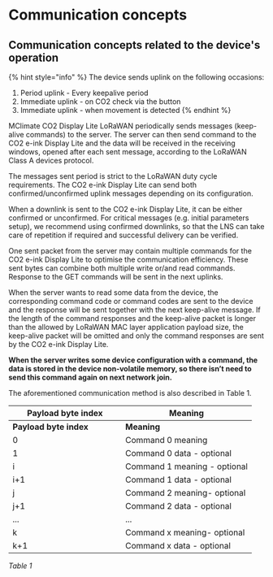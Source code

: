 # Communication concepts

## Communication concepts related to the device's operation

{% hint style="info" %}
The device sends uplink on the following occasions:

1. Period uplink - Every keepalive period
2. Immediate uplink - on CO2 check via the button
3. Immediate uplink - when movement is detected
{% endhint %}

MClimate CO2 Display Lite LoRaWAN  periodically sends messages (keep-alive commands) to the server. The server can then send command to the CO2 e-ink Display Lite and the data will be received in the receiving windows, opened after each sent message, according to the LoRaWAN Class A devices protocol.&#x20;

The messages sent period is strict to the LoRaWAN duty cycle requirements. The CO2 e-ink Display  Lite can send both confirmed/unconfirmed uplink messages depending on its configuration.&#x20;

When a downlink is sent to the CO2 e-ink Display  Lite, it can be either confirmed or unconfirmed. For critical messages (e.g. initial parameters setup), we recommend using confirmed downlinks, so that the LNS can take care of repetition if required and successful delivery can be verified.&#x20;

One sent packet from the server may contain multiple commands for the CO2 e-ink Display  Lite to optimise the communication efficiency. These sent bytes can combine both multiple write or/and read commands. Response to the GET commands will be sent in the next uplinks.

When the server wants to read some data from the device, the corresponding command code or command codes are sent to the device and the response will be sent together with the next keep-alive message. If the length of the command responses and the keep-alive packet is longer than the allowed by LoRaWAN MAC layer application payload size, the keep-alive packet will be omitted and only the command responses are sent by the CO2 e-ink Display  Lite.

**When the server writes some device configuration with a command, the data is stored in the device non-volatile memory, so there isn’t need to send this command again on next network join.**

The aforementioned communication method is also described in Table 1.

<table data-header-hidden><thead><tr><th width="206">Payload byte index</th><th>Meaning</th></tr></thead><tbody><tr><td><strong>Payload byte index</strong></td><td><strong>Meaning</strong></td></tr><tr><td>0</td><td>Command 0 meaning</td></tr><tr><td>1</td><td>Command 0 data - optional</td></tr><tr><td>i</td><td>Command 1 meaning - optional</td></tr><tr><td>i+1</td><td>Command 1 data - optional</td></tr><tr><td>j</td><td>Command 2 meaning- optional</td></tr><tr><td>j+1</td><td>Command 2 data - optional</td></tr><tr><td>...</td><td>...</td></tr><tr><td>k</td><td>Command x meaning- optional</td></tr><tr><td>k+1</td><td>Command x data - optional</td></tr></tbody></table>

_Table 1_

